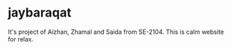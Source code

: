 # jaybaraqat
It's project of Aizhan, Zhamal and Saida from SE-2104. This is calm website for relax.
